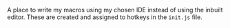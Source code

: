 A place to write my macros using my chosen IDE instead of using the inbuilt editor. These are created and assigned to hotkeys in the `init.js` file.